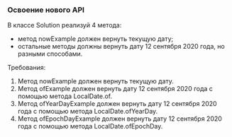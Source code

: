 
### Освоение нового API

В классе Solution реализуй 4 метода:
- метод nowExample должен вернуть текущую дату;
- остальные методы должны вернуть дату 12 сентября 2020 года, но разными способами.


Требования:
1.	Метод nowExample должен вернуть текущую дату.
2.	Метод ofExample должен вернуть дату 12 сентября 2020 года с помощью метода LocalDate.of.
3.	Метод ofYearDayExample должен вернуть дату 12 сентября 2020 года с помощью метода LocalDate.ofYearDay.
4.	Метод ofEpochDayExample должен вернуть дату 12 сентября 2020 года с помощью метода LocalDate.ofEpochDay.


